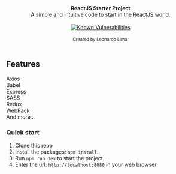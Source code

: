 <div align="center"><strong>ReactJS Starter Project</strong></div>
<div align="center">A simple and intuitive code to start in the ReactJS world.</div>

<br />

<div align="center">
<a href="https://snyk.io/test/github/leointrance/reactjs-starter"><img src="https://snyk.io/test/github/leointrance/reactjs-starter/badge.svg" alt="Known Vulnerabilities" data-canonical-src="https://snyk.io/test/github/leointrance/reactjs-starter" style="max-width:100%;"></a>
</div>

<br />

<div align="center">
  <sub>Created by Leonardo Lima.</sub>
</div>

<br />

## Features

<dl>
  <dt>Axios</dt>
  <dt>Babel</dt>
  <dt>Express</dt>
  <dt>SASS</dt>
  <dt>Redux</dt>
  <dt>WebPack</dt>
  <dt>And more...</dt>
</dl>

### Quick start

1. Clone this repo
2. Install the packages: `npm install`.<br />
3. Run `npm run dev` to start the project.<br />
4. Enter the url: `http://localhost:8080` in your web browser.
